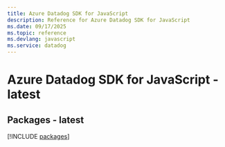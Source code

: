 ```yaml
---
title: Azure Datadog SDK for JavaScript
description: Reference for Azure Datadog SDK for JavaScript
ms.date: 09/17/2025
ms.topic: reference
ms.devlang: javascript
ms.service: datadog
---
```

# Azure Datadog SDK for JavaScript - latest
## Packages - latest
[!INCLUDE [packages](datadog-index.md)]